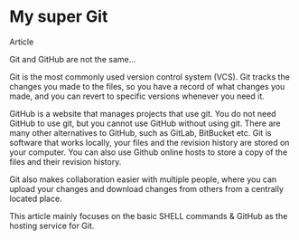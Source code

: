 # My super Git
Article

Git and GitHub are not the same...

Git is the most commonly used version control system (VCS). Git tracks the changes you made to the files, so you have a record of what changes you made, and you can revert to specific versions whenever you need it.

GitHub is a website that manages projects that use git. You do not need GitHub to use git, but you cannot use GitHub without using git. There are many other alternatives to GitHub, such as GitLab, BitBucket etc.
Git is software that works locally, your files and the revision history are stored on your computer. You can also use Github online hosts to store a copy of the files and their revision history.

Git also makes collaboration easier with multiple people, where you can upload your changes and download changes from others from a centrally located place.

This article mainly focuses on the basic SHELL commands & GitHub as the hosting service for Git.
